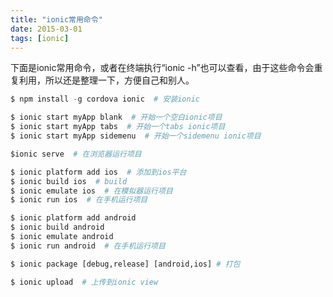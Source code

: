 ```yaml
---
title: "ionic常用命令"
date: 2015-03-01
tags: [ionic]
---
```


下面是ionic常用命令，或者在终端执行“ionic -h”也可以查看，由于这些命令会重复利用，所以还是整理一下，方便自己和别人。
<!-- more -->


``` python
$ npm install -g cordova ionic  # 安装ionic

$ ionic start myApp blank  # 开始一个空白ionic项目
$ ionic start myApp tabs  # 开始一个tabs ionic项目
$ ionic start myApp sidemenu  # 开始一个sidemenu ionic项目

$ionic serve  # 在浏览器运行项目

$ ionic platform add ios  # 添加到ios平台
$ ionic build ios  # build
$ ionic emulate ios  # 在模拟器运行项目
$ ionic run ios  # 在手机运行项目

$ ionic platform add android
$ ionic build android
$ ionic emulate android
$ ionic run android  # 在手机运行项目

$ ionic package [debug,release] [android,ios] # 打包

$ ionic upload  # 上传到ionic view

```

